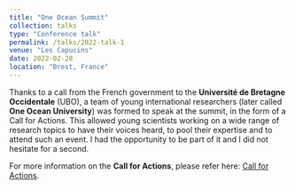 ```yaml
---
title: "One Ocean Summit"
collection: talks
type: "Conference talk"
permalink: /talks/2022-talk-1
venue: "Les Capucins"
date: 2022-02-28
location: "Brest, France"
---
```


Thanks to a call from the French government to the **Université de Bretagne Occidentale** (UBO), a team of young international researchers (later called **One Ocean University**) was formed to speak at the summit, in the form of a Call for Actions. This allowed young scientists working on a wide range of research topics to have their voices heard, to pool their expertise and to attend such an event. I had the opportunity to be part of it and I did not hesitate for a second. 

For more information on the **Call for Actions**, please refer here: [Call for Actions](https://www-iuem.univ-brest.fr/one-ocean-university-at-unoc/). 
